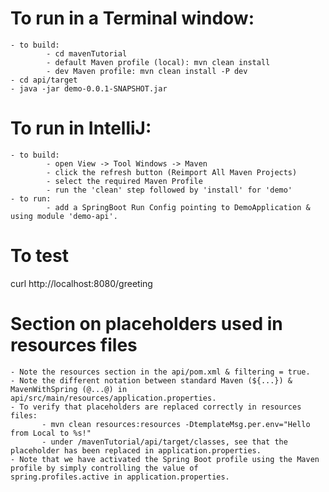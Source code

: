 # To run in a Terminal window:
    - to build:
            - cd mavenTutorial
            - default Maven profile (local): mvn clean install
            - dev Maven profile: mvn clean install -P dev
    - cd api/target
    - java -jar demo-0.0.1-SNAPSHOT.jar
    
    
# To run in IntelliJ:
    - to build:
            - open View -> Tool Windows -> Maven 
            - click the refresh button (Reimport All Maven Projects)
            - select the required Maven Profile
            - run the 'clean' step followed by 'install' for 'demo'
    - to run:
            - add a SpringBoot Run Config pointing to DemoApplication & using module 'demo-api'.
        
    
# To test
curl http://localhost:8080/greeting


# Section on placeholders used in resources files
    - Note the resources section in the api/pom.xml & filtering = true.
    - Note the different notation between standard Maven (${...}) & MavenWithSpring (@...@) in api/src/main/resources/application.properties.
    - To verify that placeholders are replaced correctly in resources files:
           - mvn clean resources:resources -DtemplateMsg.per.env="Hello from Local to %s!"
           - under /mavenTutorial/api/target/classes, see that the placeholder has been replaced in application.properties.
    - Note that we have activated the Spring Boot profile using the Maven profile by simply controlling the value of
    spring.profiles.active in application.properties.
